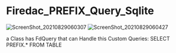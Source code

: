 # Firedac_PREFIX_Query_Sqlite

![ScreenShot_20210829060307](https://user-images.githubusercontent.com/16312458/131238014-5e3500ea-ed9a-4cc2-a811-1075751a17cc.png)
![ScreenShot_20210829060427](https://user-images.githubusercontent.com/16312458/131238022-f9e11320-cd60-46f9-a788-644a83dd4bbf.png)

a Class has FdQuery that can Handle this Custom Queries: SELECT PREFIX.* FROM TABLE

